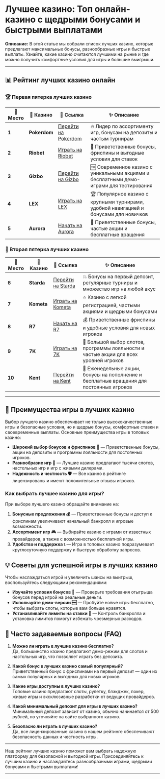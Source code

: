 # Лучшее казино: Топ онлайн-казино с щедрыми бонусами и быстрыми выплатами

**Описание:** В этой статье мы собрали список лучших казино, которые предлагают максимальные бонусы, разнообразные игры и быстрые выплаты. Узнайте, какие казино считаются лучшими на рынке и где можно получить комфортные условия для игры и большие выигрыши.

---

## 📊 Рейтинг лучших казино онлайн

### 🏆 Первая пятерка лучших казино

| 🏅 **Место** | 🎰 **Казино**        | 🌟 **Ссылка**                                                                                     | ✨ **Описание**                                                                                         |
|--------------|----------------------|--------------------------------------------------------------------------------------------------|--------------------------------------------------------------------------------------------------------|
| **1**       | **Pokerdom**         | [Перейти на Pokerdom](https://brandplay.link/4k77v2yx)                                           | 🔥 Лидер по ассортименту игр, бонусам на депозиты и частым турнирам                                    |
| **2**       | **Riobet**           | [Играть на Riobet](https://brandplay.link/7xBLTPyj)                                              | 💎 Приветственные бонусы, фриспины и выгодные условия для ставок                                      |
| **3**       | **Gizbo**            | [Перейти на Gizbo](https://brandplay.link/bprXw4YV)                                              | 🆓 Современное казино с уникальными акциями и бесплатными демо-играми для тестирования                 |
| **4**       | **LEX**              | [Играть на LEX](https://brandplay.link/zW4hdDFV)                                                 | 🏆 Популярное казино с крупными турнирами, удобной навигацией и бонусами для новичков                  |
| **5**       | **Aurora**           | [Начать на Aurora](https://10trafic-stat2.com/click/668546556bcc6313411604bd/6766/13032/subaccount) | 🎁 Приветственные бонусы, частые акции и бесплатные вращения                                          |

### 🏅 Вторая пятерка лучших казино

| 🏅 **Место** | 🎰 **Казино**        | 🌟 **Ссылка**                                                                                     | ✨ **Описание**                                                                                         |
|--------------|----------------------|--------------------------------------------------------------------------------------------------|--------------------------------------------------------------------------------------------------------|
| **6**       | **Starda**           | [Перейти на Starda](https://brandplay.link/fB7xwRFL)                                             | 💥 Бонусы на первый депозит, регулярные турниры и множество игр на любой вкус                          |
| **7**       | **Kometa**           | [Играть на Kometa](https://brandplay.link/8ZymQJV8)                                              | ⭐ Казино с легкой регистрацией, частыми акциями и щедрыми бонусами                                    |
| **8**       | **R7**               | [Начать на R7](https://brandplay.link/bMd3Yjsw)                                                  | 💰 Приветственные фриспины и удобные условия для новых игроков                                        |
| **9**       | **7K**               | [Играть на 7K](https://brandplay.link/BvQyFShp)                                                  | 🎲 Большой выбор слотов, программы лояльности и частые акции для всех уровней игроков                 |
| **10**      | **Kent**             | [Перейти на Kent](https://brandplay.link/Fv2WP3js)                                               | 🔄 Еженедельные акции, бонусы на пополнение и бесплатные вращения для постоянных игроков              |

---

## 🎰 Преимущества игры в лучших казино

Выбор лучшего казино обеспечивает не только высококачественные игры и безопасные условия, но и щедрые бонусы, комфортные ставки и своевременные выплаты. Основные преимущества игры в топовых казино:

- **Широкий выбор бонусов и фриспинов 🎁** — Приветственные бонусы, акции на депозиты и программы лояльности для постоянных игроков.
- **Разнообразие игр 🎲** — Лучшие казино предлагают тысячи слотов, настольных игр и игр с живыми дилерами.
- **Надежность и честность 🛡️** — Все казино в рейтинге лицензированы и имеют положительные отзывы игроков.

### Как выбрать лучшее казино для игры?

При выборе лучшего казино обращайте внимание на:

1. **Бонусные предложения 💰** — Приветственные бонусы и доступ к фриспинам увеличивают начальный банкролл и игровые возможности.
2. **Ассортимент игр 🎮** — Выбирайте казино с играми от известных провайдеров, а также с возможностью бесплатной игры.
3. **Удобство и поддержка 📞** — Игра в топовых казино подразумевает круглосуточную поддержку и быструю обработку запросов.

## 💡 Советы для успешной игры в лучших казино

Чтобы наслаждаться игрой и увеличить шансы на выигрыш, воспользуйтесь следующими рекомендациями:

- **Изучайте условия бонусов 🎉** — Проверьте требования отыгрыша бонусов перед игрой на реальные деньги.
- **Используйте демо-версии 🆓** — Пробуйте новые игры бесплатно, чтобы выбрать слоты, которые вам больше нравятся.
- **Устанавливайте лимиты на ставки 🛑** — Контроль банкролла и установка лимитов помогут избежать чрезмерных расходов.

## 📜 Часто задаваемые вопросы (FAQ)

1. **Можно ли играть в лучшие казино бесплатно?**  
   Да, большинство казино предлагают демо-режим для слотов и настольных игр, что позволяет играть без депозита.

2. **Какой бонус в лучших казино самый популярный?**  
   Приветственный бонус с фриспинами на первый депозит — один из самых популярных и выгодных для новых игроков.

3. **Какие игры доступны в лучших казино?**  
   Топовые казино предлагают слоты, рулетку, блэкджек, покер, живые игры и эксклюзивные разработки от ведущих провайдеров.

4. **Какой минимальный депозит для игры в лучших казино?**  
   Минимальный депозит зависит от казино, обычно начинается от 500 рублей, но уточняйте на сайте выбранного казино.

5. **Безопасно ли играть в лучших казино?**  
   Да, все лицензированные казино в нашем рейтинге обеспечивают безопасность данных и честность игры.

---

Наш рейтинг лучших казино поможет вам выбрать надежную платформу для безопасной и выгодной игры. Присоединяйтесь к лучшим казино и наслаждайтесь разнообразными играми, щедрыми бонусами и быстрыми выплатами!

---
